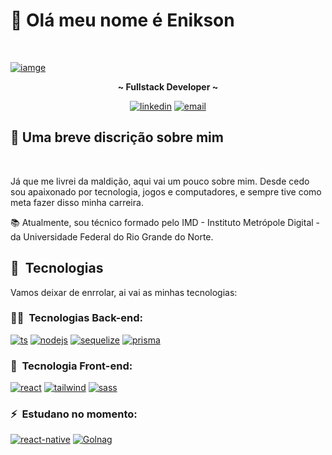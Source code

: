 # 👋 Olá meu nome é Enikson 
<br>

[![iamge](https://art.pixilart.com/original/sr2ffa6f16695f9.gif)]()

<div align="center">
<p style="font-weight: bold; ">~ Fullstack Developer ~</p>
</div>
<div align="center">

[![linkedin](https://img.shields.io/badge/LinkedIn-000?style=for-the-badge&logo=linkedin&logoColor=white)](https://www.linkedin.com/in/enikson-sonay/)
[![email](https://img.shields.io/badge/EMAIL-000?style=for-the-badge&logo=twitter&logoColor=white)](noskine)

</div>

## 👋 Uma breve discrição sobre mim
<br>

  Já que me livrei da maldição, aqui vai um pouco sobre mim. Desde cedo sou apaixonado por tecnologia, jogos e computadores, e sempre tive como meta fazer disso minha carreira. 

  📚 Atualmente, sou técnico formado pelo IMD - Instituto Metrópole Digital - da Universidade Federal do Rio Grande do Norte.

## 📡&nbsp; Tecnologias
<p>
    Vamos deixar de enrrolar, ai vai as minhas tecnologias:
</p>



### 👩‍💻&nbsp; Tecnologias Back-end:
[![ts](https://img.shields.io/badge/TypeScript-007ACC?style=for-the-badge&logo=typescript&logoColor=white)](https://www.typescriptlang.org/)
[![nodejs](https://img.shields.io/badge/Node.js-43928?style=for-the-badge&logo=node.js&logoColor=white)](https://nodejs.org/en)
[![sequelize](https://img.shields.io/badge/sequelize-323330?style=for-the-badge&logo=sequelize&logoColor=blue)](https://sequelize.org/)
[![prisma](https://img.shields.io/badge/Prisma-050038?style=for-the-badge&logo=Prisma&logoColor=white)](https://www.prisma.io/)

### 🎨&nbsp; Tecnologia Front-end:

[![react](https://img.shields.io/badge/React-0072CC?style=for-the-badge&logo=react&logoColor=white)](#)
[![tailwind](	https://img.shields.io/badge/Tailwind_CSS-0072CC?style=for-the-badge&logo=tailwind-css&logoColor=white)](#)
[![sass](https://img.shields.io/badge/Sass-CC1060?style=for-the-badge&logo=sass&logoColor=white)](#)


### ⚡&nbsp; Estudano no momento:

[![react-native](https://img.shields.io/badge/React_Native-20232A?style=for-the-badge&logo=react&logoColor=61DAFB)](#)
[![Golnag](https://img.shields.io/badge/Go-00ADD8?style=for-the-badge&logo=go&logoColor=white)](#)
